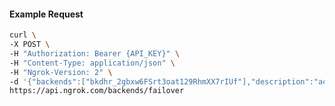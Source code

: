<!-- Code generated for API Clients. DO NOT EDIT. -->

#### Example Request

```bash
curl \
-X POST \
-H "Authorization: Bearer {API_KEY}" \
-H "Content-Type: application/json" \
-H "Ngrok-Version: 2" \
-d '{"backends":["bkdhr_2gbxw6FSrt3oat129RhmXX7rIUf"],"description":"acme failover","metadata":"{\"environment\": \"staging\"}"}' \
https://api.ngrok.com/backends/failover
```
